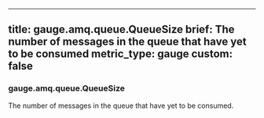 
---
title: gauge.amq.queue.QueueSize
brief: The number of messages in the queue that have yet to be consumed
metric_type: gauge
custom: false
---
### gauge.amq.queue.QueueSize

The number of messages in the queue that have yet to be consumed.
